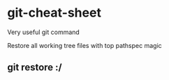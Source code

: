 # git-cheat-sheet
Very useful git command

Restore all working tree files with top pathspec magic
## git restore :/
